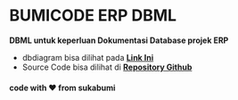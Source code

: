 # BUMICODE ERP DBML
**DBML untuk keperluan Dokumentasi Database projek ERP**  
- dbdiagram bisa dilihat pada **[Link Ini](https://dbdiagram.io/d/637ee510c9abfc611174e027)**
- Source Code bisa dilihat di **[Repository Github](https://github.com/bumicode/erp)**   
      
        
#### code with ❤ from sukabumi
